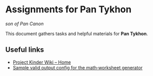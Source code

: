# Assignments for Pan Tykhon

*son of Pan Canon*

This document gathers tasks and helpful materials for **Pan Tykhon**.

## Useful links

* [Project Kinder Wiki – Home](https://github.com/PhantomDraft/kinder.github.io/wiki)
* [Sample valid output config for the math‑worksheet generator](https://github.com/PhantomDraft/kinder.github.io/wiki/Script-for-Generating-a-Configuration-File-for-Math-Worksheets)